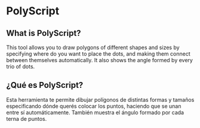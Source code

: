 # PolyScript

## What is PolyScript?

This tool allows you to draw polygons of different shapes and sizes by specifying where do you want to place the dots, and making them connect between themselves automatically. It also shows the angle formed by every trio of dots.

## ¿Qué es PolyScript?

Esta herramienta te permite dibujar polígonos de distintas formas y tamaños especificando dónde querés colocar los puntos, haciendo que se unan entre sí automáticamente. También muestra el ángulo formado por cada terna de puntos.
